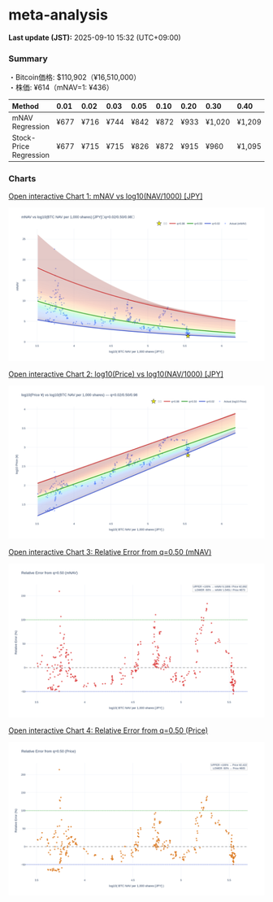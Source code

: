 # meta-analysis


<!--REPORT:START-->
**Last update (JST):** 2025-09-10 15:32 (UTC+09:00)

### Summary
・Bitcoin価格: $110,902（¥16,510,000）  
・株価: ¥614（mNAV=1: ¥436）

| Method                 | 0.01   | 0.02   | 0.03   | 0.05   | 0.10   | 0.20   | 0.30   | 0.40   | 0.50   | 0.60   | 0.70   | 0.80   | 0.90   | 0.95   | 0.97   | 0.98   | 0.99   |
|:-----------------------|:-------|:-------|:-------|:-------|:-------|:-------|:-------|:-------|:-------|:-------|:-------|:-------|:-------|:-------|:-------|:-------|:-------|
| mNAV Regression        | ¥677   | ¥716   | ¥744   | ¥842   | ¥872   | ¥933   | ¥1,020 | ¥1,209 | ¥1,346 | ¥1,466 | ¥1,711 | ¥2,096 | ¥2,641 | ¥2,819 | ¥2,997 | ¥3,076 | ¥3,049 |
| Stock-Price Regression | ¥677   | ¥715   | ¥715   | ¥826   | ¥872   | ¥915   | ¥960   | ¥1,095 | ¥1,211 | ¥1,282 | ¥1,520 | ¥2,004 | ¥2,345 | ¥2,648 | ¥2,740 | ¥2,779 | ¥2,849 |

### Charts
[Open interactive Chart 1: mNAV vs log10(NAV/1000) [JPY]](https://tkzm240.github.io/meta-analysis/fig1.html)

![fig1](assets/fig1.png)

[Open interactive Chart 2: log10(Price) vs log10(NAV/1000) [JPY]](https://tkzm240.github.io/meta-analysis/fig2.html)

![fig2](assets/fig2.png)

[Open interactive Chart 3: Relative Error from q=0.50 (mNAV)](https://tkzm240.github.io/meta-analysis/fig3.html)

![fig3](assets/fig3.png)

[Open interactive Chart 4: Relative Error from q=0.50 (Price)](https://tkzm240.github.io/meta-analysis/fig4.html)

![fig4](assets/fig4.png)
<!--REPORT:END-->
